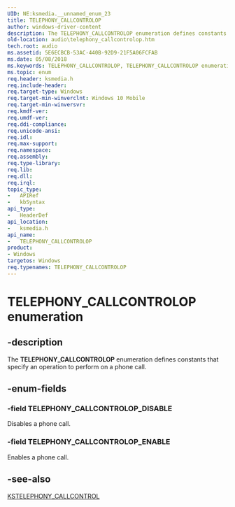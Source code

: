 ```yaml
---
UID: NE:ksmedia.__unnamed_enum_23
title: TELEPHONY_CALLCONTROLOP
author: windows-driver-content
description: The TELEPHONY_CALLCONTROLOP enumeration defines constants that specify an operation to perform on a phone call.
old-location: audio\telephony_callcontrolop.htm
tech.root: audio
ms.assetid: 5E6ECBCB-53AC-440B-92D9-21F5A06FCFAB
ms.date: 05/08/2018
ms.keywords: TELEPHONY_CALLCONTROLOP, TELEPHONY_CALLCONTROLOP enumeration [Audio Devices], TELEPHONY_CALLCONTROLOP_DISABLE, TELEPHONY_CALLCONTROLOP_ENABLE, audio.telephony_callcontrolop, ksmedia/TELEPHONY_CALLCONTROLOP, ksmedia/TELEPHONY_CALLCONTROLOP_DISABLE, ksmedia/TELEPHONY_CALLCONTROLOP_ENABLE
ms.topic: enum
req.header: ksmedia.h
req.include-header: 
req.target-type: Windows
req.target-min-winverclnt: Windows 10 Mobile
req.target-min-winversvr: 
req.kmdf-ver: 
req.umdf-ver: 
req.ddi-compliance: 
req.unicode-ansi: 
req.idl: 
req.max-support: 
req.namespace: 
req.assembly: 
req.type-library: 
req.lib: 
req.dll: 
req.irql: 
topic_type:
-	APIRef
-	kbSyntax
api_type:
-	HeaderDef
api_location:
-	ksmedia.h
api_name:
-	TELEPHONY_CALLCONTROLOP
product:
- Windows
targetos: Windows
req.typenames: TELEPHONY_CALLCONTROLOP
---
```


# TELEPHONY_CALLCONTROLOP enumeration


## -description


The <b>TELEPHONY_CALLCONTROLOP</b> enumeration defines constants that specify an operation to perform on a phone call.


## -enum-fields




### -field TELEPHONY_CALLCONTROLOP_DISABLE

Disables a phone call.


### -field TELEPHONY_CALLCONTROLOP_ENABLE

Enables a phone call.


## -see-also




<a href="https://msdn.microsoft.com/library/windows/hardware/mt169883">KSTELEPHONY_CALLCONTROL</a>
 

 

